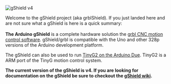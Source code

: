 ![gShield v4](http://farm9.staticflickr.com/8386/8503354005_3c79e4de6f_n.jpg)

Welcome to the gShield project (aka grblShield).  If you just landed here and are not sure what a gShield is here is a quick summary:<br>
<br>
**The Arduino gShield** is a complete hardware solution the [grbl CNC motion control software](https://github.com/grbl/grbl). gShield/grbl is compatible with the Uno and other 328p versions of the Arduino development platform.

The gShield can also be used to run [TinyG2 on the Arduino Due](https://github.com/synthetos/g2/wiki). TinyG2 is a ARM port of the TinyG motion control system.

**The current version of the gShield is v4.  If you are looking for documentation on the gShield be sure to checkout the [gShield wiki](https://github.com/synthetos/grblShield/wiki).**
